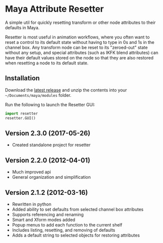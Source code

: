 # Maya Attribute Resetter

A simple util for quickly resetting transform or other node attributes to their defaults in Maya.

Resetter is most useful in animation workflows, where you often want to reset a control to its default state without having to type in 0s and 1s in the channel box. Any transform node can be reset to its "zeroed-out" state without any setup, and special attributes (such as IKFK blend attributes) can have their default values stored on the node so that they are also restored when resetting a node to its default state.


## Installation

Download the [latest release](https://github.com/bohdon/maya-resetter/releases/latest) and unzip the contents into your `~/Documents/maya/modules` folder.

Run the following to launch the Resetter GUI:

```python
import resetter
resetter.GUI()
```


## Version 2.3.0 (2017-05-26)
- Created standalone project for resetter

## Version 2.2.0 (2012-04-01)
- Much improved api
- General organization and simplification

## Version 2.1.2 (2012-03-16)
- Rewritten in python
- Added ability to set defaults from selected channel box attributes
- Supports referencing and renaming
- Smart and Xform modes added
- Popup menus to add each function to the current shelf
- Includes listing, resetting, and removing of defaults
- Adds a default string to selected objects for restoring attributes
